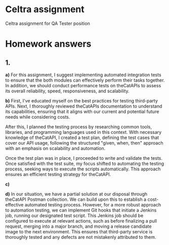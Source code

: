 # Celtra assignment
Celtra assignment for QA Tester position

# Homework answers
## 1.
**a)**
For this assignment, I suggest implementing automated integration tests to ensure that the both modules can effectively perform their tasks together.
In addition, we should conduct performance tests on theCatAPIs to assess its overall reliability, speed, responsiveness, and scalability.

**b)**
First, I've educated myself on the best practices for testing third-party APIs. Next, I thoroughly reviewed theCatAPIs documentation to understand its capabilities, ensuring that it aligns with our current and potential future needs while considering costs.

After this, I planned the testing process by researching common tools, libraries, and programming languages used in this context. With necessary knowledge of theCatAPI, I created a test plan, defining the test cases that cover our API usage, following the structured "given, when, then" approach with an emphasis on scalability and automation.

Once the test plan was in place, I proceeded to write and validate the tests. Once satisfied with the test suite, my focus shifted to automating the testing process, seeking ways to execute the scripts automatically. This approach ensures an efficient testing strategy for theCatAPI.

**c)**


**d)**
In our situation, we have a partial solution at our disposal through theCatAPI Postman collection. We can build upon this to establish a cost-effective automated testing process. However, for a more robust approach to automation testing, we can implement Git hooks that initiate a Jenkins job, running our designated test script. This Jenkins job should be configured to execute at relevant actions, such as before finalizing a pull request, merging into a major branch, and moving a release candidate image to the next environment. This ensures that third-party service is thoroughly tested and any defects are not mistakenly attributed to them.
